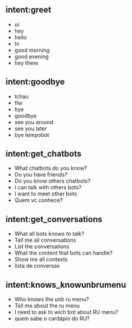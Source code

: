 ## intent:greet
- oi
- hey
- hello
- hi
- good morning
- good evening
- hey there

## intent:goodbye
- tchau
- flw
- bye
- goodbye
- see you around
- see you later
- bye tempobot

## intent:get_chatbots
<!--- What [friends](chatbots) you know?-->
- What chatbots do you know?
- Do you have friends?
- Do you know others chatbots?
- I can talk with others bots?
- I want to meet other bots
- Quem vc conhece?

## intent:get_conversations
- What all bots knows to talk?
- Tell me all conversations
- List the conversations
- What the content that bots can handle?
- Show me all contexts
- lista de conversas

## intent:knows_knowunbrumenu
- Who knows the unb ru menu?
- Tell me about the ru menu
- I need to ask to wich bot about RU menu?
- quem sabe o cardápio do RU?

